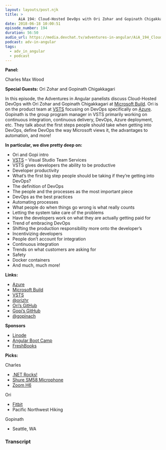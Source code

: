 ```yaml
---
layout: layouts/post.njk
title: >
      AiA 194: Cloud-Hosted DevOps with Ori Zohar and Gopinath Chigakkagari LIVE at Microsoft Build
date: 2018-06-18 10:00:51
episode_number: 194
duration: 56:50
audio_url: https://media.devchat.tv/adventures-in-angular/AiA_194_Cloud-Hosted_DevOps_with_Ori_Zohar_and_Gopinath_Chigakkagari_LIVE_at_Microsoft_Build.mp3
podcast: adv-in-angular
tags: 
  - adv_in_angular
  - podcast
---
```


 **Panel:**

Charles Max Wood

**Special Guests:** Ori Zohar and Gopinath Chigakkagari

In this episode, the Adventures in Angular panelists discuss Cloud-Hosted DevOps with Ori Zohar and Gopinath Chigakkagari at [Microsoft Build](https://www.microsoft.com/en-us/build). Ori is on the product team at [VSTS](https://www.visualstudio.com/team-services/) focusing on DevOps specifically on [Azure](https://azure.microsoft.com/en-us/?v=18.20). Gopinath is the group program manager in VSTS primarily working on continuous integration, continuous delivery, DevOps, Azure deployment, etc. They talk about the first steps people should take when getting into DevOps, define DevOps the way Microsoft views it, the advantages to automation, and more!

**In particular, we dive pretty deep on:**

- Ori and Gopi intro
- [VSTS](https://www.visualstudio.com/team-services/) – Visual Studio Team Services
- VSTS gives developers the ability to be productive
- Developer productivity
- What’s the first big step people should be taking if they’re getting into DevOps?
- The definition of DevOps
- The people and the processes as the most important piece
- DevOps as the best practices
- Automating processes
- What people do when things go wrong is what really counts
- Letting the system take care of the problems
- Have the developers work on what they are actually getting paid for
- Trend of embracing DevOps
- Shifting the production responsibility more onto the developer’s
- Incentivizing developers
- People don’t account for integration
- Continuous integration
- Trends on what customers are asking for
- Safety
- Docker containers
- And much, much more! 

**Links:**

- [Azure](https://azure.microsoft.com/en-us/?v=18.20)
- [Microsoft Build](https://www.microsoft.com/en-us/build)
- [VSTS](https://www.visualstudio.com/team-services/)
- [@orizhr](https://twitter.com/orizhr)
- [Ori’s GitHub](https://github.com/orizohar)
- [Gopi’s GitHub](https://github.com/gopinathch)
- [@gopinach](https://twitter.com/gopinach)

**Sponsors**

- [Linode](https://promo.linode.com/adventuresinangular/)
- [Angular Boot Camp](https://angularbootcamp.com/)
- [FreshBooks](https://www.freshbooks.com/invoice?ref=11731&utm_source=pbm&utm_medium=affiliate-program&utm_influencer=419364&utm_campaign=podcast-influencers)

**Picks:**

Charles

- [.NET Rocks!](https://www.dotnetrocks.com/)
- [Shure SM58 Microphone](http://www.shure.com/americas/products/microphones/sm/sm58-vocal-microphone)
- [Zoom H6](https://www.zoom-na.com/products/field-video-recording/field-recording/h6-handy-recorder)

Ori

- [Fitbit](https://www.fitbit.com/home)
- Pacific Northwest Hiking

Gopinath

- Seattle, WA


### Transcript


